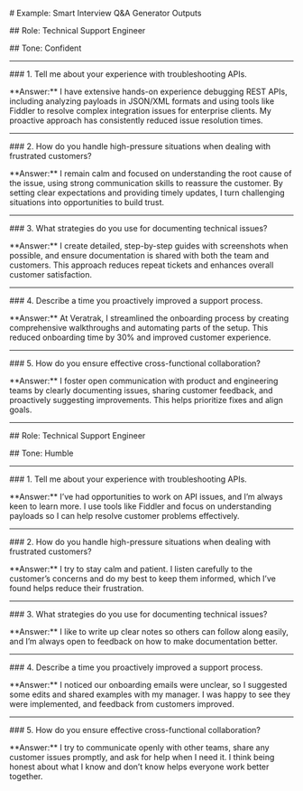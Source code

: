 \# Example: Smart Interview Q\&A Generator Outputs



\## Role: Technical Support Engineer  

\## Tone: Confident



---



\### 1. Tell me about your experience with troubleshooting APIs.



\*\*Answer:\*\* I have extensive hands-on experience debugging REST APIs, including analyzing payloads in JSON/XML formats and using tools like Fiddler to resolve complex integration issues for enterprise clients. My proactive approach has consistently reduced issue resolution times.



---



\### 2. How do you handle high-pressure situations when dealing with frustrated customers?



\*\*Answer:\*\* I remain calm and focused on understanding the root cause of the issue, using strong communication skills to reassure the customer. By setting clear expectations and providing timely updates, I turn challenging situations into opportunities to build trust.



---



\### 3. What strategies do you use for documenting technical issues?



\*\*Answer:\*\* I create detailed, step-by-step guides with screenshots when possible, and ensure documentation is shared with both the team and customers. This approach reduces repeat tickets and enhances overall customer satisfaction.



---



\### 4. Describe a time you proactively improved a support process.



\*\*Answer:\*\* At Veratrak, I streamlined the onboarding process by creating comprehensive walkthroughs and automating parts of the setup. This reduced onboarding time by 30% and improved customer experience.



---



\### 5. How do you ensure effective cross-functional collaboration?



\*\*Answer:\*\* I foster open communication with product and engineering teams by clearly documenting issues, sharing customer feedback, and proactively suggesting improvements. This helps prioritize fixes and align goals.



---



\## Role: Technical Support Engineer  

\## Tone: Humble



---



\### 1. Tell me about your experience with troubleshooting APIs.



\*\*Answer:\*\* I’ve had opportunities to work on API issues, and I’m always keen to learn more. I use tools like Fiddler and focus on understanding payloads so I can help resolve customer problems effectively.



---



\### 2. How do you handle high-pressure situations when dealing with frustrated customers?



\*\*Answer:\*\* I try to stay calm and patient. I listen carefully to the customer’s concerns and do my best to keep them informed, which I’ve found helps reduce their frustration.



---



\### 3. What strategies do you use for documenting technical issues?



\*\*Answer:\*\* I like to write up clear notes so others can follow along easily, and I’m always open to feedback on how to make documentation better.



---



\### 4. Describe a time you proactively improved a support process.



\*\*Answer:\*\* I noticed our onboarding emails were unclear, so I suggested some edits and shared examples with my manager. I was happy to see they were implemented, and feedback from customers improved.



---



\### 5. How do you ensure effective cross-functional collaboration?



\*\*Answer:\*\* I try to communicate openly with other teams, share any customer issues promptly, and ask for help when I need it. I think being honest about what I know and don’t know helps everyone work better together.






